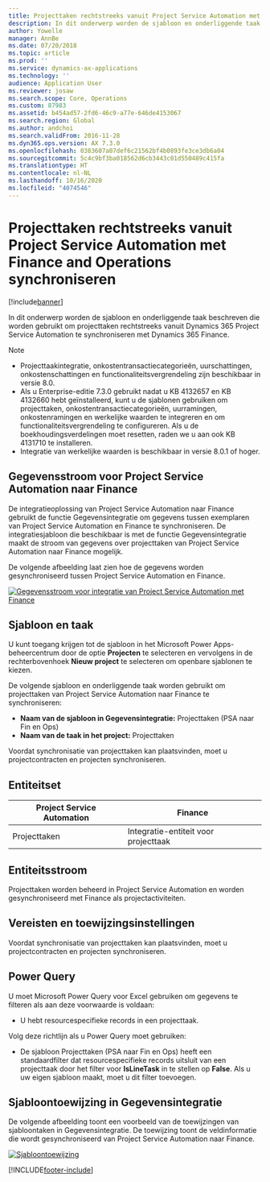 ```yaml
---
title: Projecttaken rechtstreeks vanuit Project Service Automation met Finance and Operations synchroniseren
description: In dit onderwerp worden de sjabloon en onderliggende taak beschreven die worden gebruikt om projecttaken rechtstreeks vanuit Microsoft Dynamics 365 Project Service Automation te synchroniseren met Dynamics 365 Finance.
author: Yowelle
manager: AnnBe
ms.date: 07/20/2018
ms.topic: article
ms.prod: ''
ms.service: dynamics-ax-applications
ms.technology: ''
audience: Application User
ms.reviewer: josaw
ms.search.scope: Core, Operations
ms.custom: 87983
ms.assetid: b454ad57-2fd6-46c9-a77e-646de4153067
ms.search.region: Global
ms.author: andchoi
ms.search.validFrom: 2016-11-28
ms.dyn365.ops.version: AX 7.3.0
ms.openlocfilehash: 0383607a07def6c21562bf4b0893fe3ce3db6a04
ms.sourcegitcommit: 5c4c9bf3ba018562d6cb3443c01d550489c415fa
ms.translationtype: HT
ms.contentlocale: nl-NL
ms.lasthandoff: 10/16/2020
ms.locfileid: "4074546"
---
```

# <a name="synchronize-project-tasks-directly-from-project-service-automation-to-finance-and-operations"></a>Projecttaken rechtstreeks vanuit Project Service Automation met Finance and Operations synchroniseren

[!include[banner](../includes/banner.md)]

In dit onderwerp worden de sjabloon en onderliggende taak beschreven die worden gebruikt om projecttaken rechtstreeks vanuit Dynamics 365 Project Service Automation te synchroniseren met Dynamics 365 Finance.

> [!NOTE]
> - Projecttaakintegratie, onkostentransactiecategorieën, uurschattingen, onkostenschattingen en functionaliteitsvergrendeling zijn beschikbaar in versie 8.0.
> - Als u Enterprise-editie 7.3.0 gebruikt nadat u KB 4132657 en KB 4132660 hebt geïnstalleerd, kunt u de sjablonen gebruiken om projecttaken, onkostentransactiecategorieën, uurramingen, onkostenramingen en werkelijke waarden te integreren en om functionaliteitsvergrendeling te configureren. Als u de boekhoudingsverdelingen moet resetten, raden we u aan ook KB 4131710 te installeren.
> - Integratie van werkelijke waarden is beschikbaar in versie 8.0.1 of hoger.

## <a name="data-flow-for-project-service-automation-to-finance"></a>Gegevensstroom voor Project Service Automation naar Finance

De integratieoplossing van Project Service Automation naar Finance gebruikt de functie Gegevensintegratie om gegevens tussen exemplaren van Project Service Automation en Finance te synchroniseren. De integratiesjabloon die beschikbaar is met de functie Gegevensintegratie maakt de stroom van gegevens over projecttaken van Project Service Automation naar Finance mogelijk.

De volgende afbeelding laat zien hoe de gegevens worden gesynchroniseerd tussen Project Service Automation en Finance.

[![Gegevensstroom voor integratie van Project Service Automation met Finance](./media/ProjectTasksFlow.png)](./media/ProjectTasksFlow.png)

## <a name="template-and-task"></a>Sjabloon en taak

U kunt toegang krijgen tot de sjabloon in het Microsoft Power Apps-beheercentrum door de optie **Projecten** te selecteren en vervolgens in de rechterbovenhoek **Nieuw project** te selecteren om openbare sjablonen te kiezen.

De volgende sjabloon en onderliggende taak worden gebruikt om projecttaken van Project Service Automation naar Finance te synchroniseren:

- **Naam van de sjabloon in Gegevensintegratie:** Projecttaken (PSA naar Fin en Ops)
- **Naam van de taak in het project:** Projecttaken

Voordat synchronisatie van projecttaken kan plaatsvinden, moet u projectcontracten en projecten synchroniseren.

## <a name="entity-set"></a>Entiteitset

| Project Service Automation | Finance                             |
|----------------------------|-------------------------------------|
| Projecttaken              | Integratie-entiteit voor projecttaak |

## <a name="entity-flow"></a>Entiteitsstroom

Projecttaken worden beheerd in Project Service Automation en worden gesynchroniseerd met Finance als projectactiviteiten.

## <a name="prerequisites-and-mapping-setup"></a>Vereisten en toewijzingsinstellingen

Voordat synchronisatie van projecttaken kan plaatsvinden, moet u projectcontracten en projecten synchroniseren.

## <a name="power-query"></a>Power Query

U moet Microsoft Power Query voor Excel gebruiken om gegevens te filteren als aan deze voorwaarde is voldaan:

- U hebt resourcespecifieke records in een projecttaak.

Volg deze richtlijn als u Power Query moet gebruiken:

- De sjabloon Projecttaken (PSA naar Fin en Ops) heeft een standaardfilter dat resourcespecifieke records uitsluit van een projecttaak door het filter voor **IsLineTask** in te stellen op **False**. Als u uw eigen sjabloon maakt, moet u dit filter toevoegen.

## <a name="template-mapping-in-data-integration"></a>Sjabloontoewijzing in Gegevensintegratie

De volgende afbeelding toont een voorbeeld van de toewijzingen van sjabloontaken in Gegevensintegratie. De toewijzing toont de veldinformatie die wordt gesynchroniseerd van Project Service Automation naar Finance.

[![Sjabloontoewijzing](./media/ProjectTasksMapping.png)](./media/ProjectTasksMapping.png)


[!INCLUDE[footer-include](../includes/footer-banner.md)]